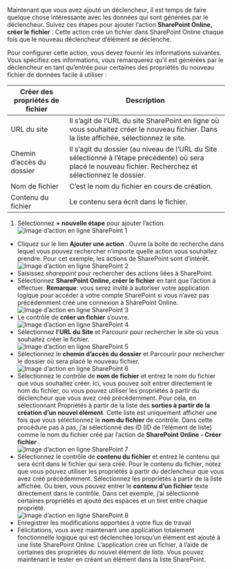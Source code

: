 Maintenant que vous avez ajouté un déclencheur, il est temps de faire quelque chose intéressante avec les données qui sont générées par le déclencheur. Suivez ces étapes pour ajouter l’action **SharePoint Online, créer le fichier** . Cette action crée un fichier dans SharePoint Online chaque fois que le nouveau déclencheur d’élément se déclenche. 

Pour configurer cette action, vous devez fournir les informations suivantes. Vous spécifiez ces informations, vous remarquerez qu’il est générées par le déclencheur en tant qu’entrée pour certaines des propriétés du nouveau fichier de données facile à utiliser :

|Créer des propriétés de fichier|Description|
|---|---|
|URL du site|Il s’agit de l’URL du site SharePoint en ligne où vous souhaitez créer le nouveau fichier. Dans la liste affichée, sélectionnez le site.|
|Chemin d’accès du dossier|Il s’agit du dossier (au niveau de l’URL du Site sélectionné à l’étape précédente) où sera placé le nouveau fichier. Recherchez et sélectionnez le dossier.|
|Nom de fichier|C’est le nom du fichier en cours de création.|
|Contenu du fichier|Le contenu sera écrit dans le fichier.|

1. Sélectionnez **+ nouvelle étape** pour ajouter l’action.  
![Image d’action en ligne SharePoint 1](./media/connectors-create-api-sharepointonline/action-1.png)  
- Cliquez sur le lien **Ajouter une action** . Ouvre la boîte de recherche dans lequel vous pouvez rechercher n’importe quelle action vous souhaitez prendre. Pour cet exemple, les actions de SharePoint sont d’intérêt.    
![Image d’action en ligne SharePoint 2](./media/connectors-create-api-sharepointonline/action-2.png)    
- Saisissez *sharepoint* pour rechercher des actions liées à SharePoint.
- Sélectionnez **SharePoint Online, créer le fichier** en tant que l’action à effectuer.   **Remarque**: vous serez invité à autoriser votre application logique pour accéder à votre compte SharePoint si vous n’avez pas précédemment créé une connexion à SharePoint Online.    
![Image d’action en ligne SharePoint 3](./media/connectors-create-api-sharepointonline/action-3.png)    
- Le contrôle de **créer un fichier** s’ouvre.   
![Image d’action en ligne SharePoint 4](./media/connectors-create-api-sharepointonline/action-4.png)     
- Sélectionnez **l’URL du Site** et Parcourir pour rechercher le site où vous souhaitez créer le fichier.     
![Image d’action en ligne SharePoint 5](./media/connectors-create-api-sharepointonline/action-5.png)  
- Sélectionnez le **chemin d’accès du dossier** et Parcourir pour rechercher le dossier où sera placé le nouveau fichier.  
![Image d’action en ligne SharePoint 6](./media/connectors-create-api-sharepointonline/action-6.png)  
- Sélectionnez le contrôle de **nom de fichier** et entrez le nom du fichier que vous souhaitez créer. Ici, vous pouvez soit entrer directement le nom du fichier, ou vous pouvez utiliser les propriétés à partir du déclencheur que vous avez créé précédemment. Pour cela, en sélectionnant Propriétés à partir de la liste des **sorties à partir de la création d’un nouvel élément**. Cette liste est uniquement afficher une fois que vous sélectionnez le **nom du fichier** de contrôle. Dans cette procédure pas à pas, j’ai sélectionné des ID (ID de l’élément de liste) comme le nom du fichier créé par l’action de **SharePoint Online - Créer fichier** .    
![Image d’action en ligne SharePoint 7](./media/connectors-create-api-sharepointonline/action-7.png)  
- Sélectionnez le contrôle de **contenu du fichier** et entrez le contenu qui sera écrit dans le fichier qui sera créé. Pour le contenu du fichier, notez que vous pouvez utiliser les propriétés à partir du déclencheur que vous avez créé précédemment. Sélectionnez les propriétés à partir de la liste affichée. Ou bien, vous pouvez entrer le **contenu d’un fichier** texte directement dans le contrôle. Dans cet exemple, j’ai sélectionné certaines propriétés et ajouté des espaces et un tiret entre chaque propriété.        
![Image d’action en ligne SharePoint 8](./media/connectors-create-api-sharepointonline/action-8.png)  
- Enregistrer les modifications apportées à votre flux de travail  
- Félicitations, vous avez maintenant une application totalement fonctionnelle logique qui est déclenchée lorsqu’un élément est ajouté à une liste SharePoint Online. L’application crée un fichier, à l’aide de certaines des propriétés du nouvel élément de liste.  Vous pouvez maintenant le tester en créant un élément dans la liste SharePoint. 
